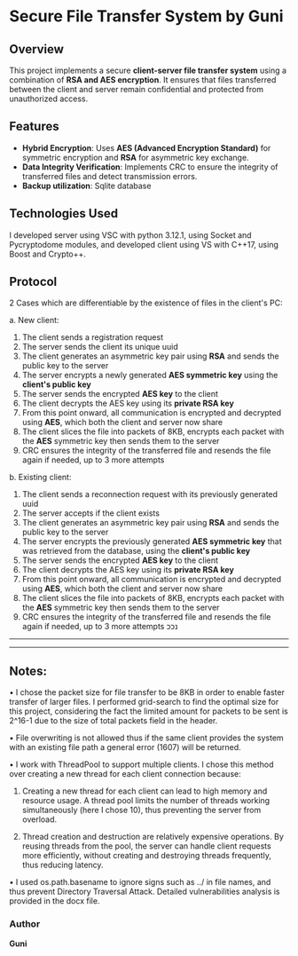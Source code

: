 # Secure File Transfer System by Guni #

## Overview

This project implements a secure **client-server file transfer system** using a combination of **RSA and AES encryption**. It ensures that files transferred between the client and server remain confidential and protected from unauthorized access.

## Features

- **Hybrid Encryption**: Uses **AES (Advanced Encryption Standard)** for symmetric encryption and **RSA** for asymmetric key exchange.
- **Data Integrity Verification**: Implements CRC to ensure the integrity of transferred files and detect transmission errors.
- **Backup utilization**: Sqlite database

## Technologies Used

I developed server using VSC with python 3.12.1, using Socket and Pycryptodome modules, and developed client using VS with C++17, using Boost and Crypto++.

## Protocol 

2 Cases which are differentiable by the existence of files in the client's PC:

a. New client:
1. The client sends a registration request
2. The server sends the client its unique uuid
3. The client generates an asymmetric key pair using **RSA** and sends the public key to the server
4. The server encrypts a newly generated **AES symmetric key** using the **client's public key**
5. The server sends the encrypted **AES key** to the client  
6. The client decrypts the AES key using its **private RSA key**
7. From this point onward, all communication is encrypted and decrypted using **AES**, which both the client and server now share
8. The client slices the file into packets of 8KB, encrypts each packet with the **AES** symmetric key then sends them to the server
9. CRC ensures the integrity of the transferred file and resends the file again if needed, up to 3 more attempts

b. Existing client:
1. The client sends a reconnection request with its previously generated uuid
2. The server accepts if the client exists
3. The client generates an asymmetric key pair using **RSA** and sends the public key to the server
4. The server encrypts the previously generated **AES symmetric key** that was retrieved from the database, using the **client's public key**
5. The server sends the encrypted **AES key** to the client  
6. The client decrypts the AES key using its **private RSA key**
7. From this point onward, all communication is encrypted and decrypted using **AES**, which both the client and server now share
8. The client slices the file into packets of 8KB, encrypts each packet with the **AES** symmetric key then sends them to the server
9. CRC ensures the integrity of the transferred file and resends the file again if needed, up to 3 more attempts
נככ
****
---

## Notes:
• I chose the packet size for file transfer to be 8KB in order to enable faster transfer of larger files. I performed grid-search to find the optimal size for this project,
considering the fact the limited amount for packets to be sent is 2^16-1 due to the size of total packets field in the header.

• File overwriting is not allowed thus if the same client
provides the system with an existing file path a general error (1607) will be returned.

• I work with ThreadPool to support multiple clients.
I chose this method over creating a new thread for each client connection because:

1. Creating a new thread for each client can lead to high memory and resource usage.
 A thread pool limits the number of threads working simultaneously (here I chose 10), thus preventing the server from overload.

2. Thread creation and destruction are relatively expensive operations. By reusing threads from the pool, the server can
 handle client requests more efficiently, without creating and destroying threads frequently, thus reducing latency. 

• I used os.path.basename to ignore signs such as ../ in file names,
and thus prevent Directory Traversal Attack.
Detailed vulnerabilities analysis is provided in the docx file.

### Author
**Guni**
